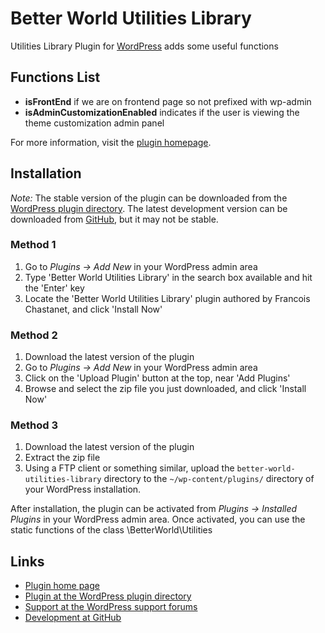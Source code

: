 Better World Utilities Library
==============================

Utilities Library Plugin for [WordPress](https://wordpress.org/) adds some useful functions

Functions List
------------------

* **isFrontEnd** if we are on frontend page so not prefixed with wp-admin
* **isAdminCustomizationEnabled** indicates if the user is viewing the theme customization admin panel

For more information, visit the [plugin homepage](https://www.meilleur-monde.fr/wordpress/wp-utilities-library).


Installation
------------

*Note:* The stable version of the plugin can be downloaded from the [WordPress plugin directory](https://wordpress.org/plugins/better-world-utilities-library/). The latest development version can be downloaded from [GitHub](https://github.com/meilleur-monde/wp-utilities-library), but it may not be stable. 

### Method 1 ###

1. Go to *Plugins -> Add New* in your WordPress admin area
1. Type 'Better World Utilities Library' in the search box available and hit the 'Enter' key
1. Locate the 'Better World Utilities Library' plugin authored by Francois Chastanet, and click 'Install Now'

### Method 2 ###

1. Download the latest version of the plugin
1. Go to *Plugins -> Add New* in your WordPress admin area
1. Click on the 'Upload Plugin' button at the top, near 'Add Plugins'
1. Browse and select the zip file you just downloaded, and click 'Install Now'

### Method 3 ###

1. Download the latest version of the plugin
1. Extract the zip file
1. Using a FTP client or something similar, upload the `better-world-utilities-library` directory to the `~/wp-content/plugins/` directory of your WordPress installation.

After installation, the plugin can be activated from *Plugins -> Installed Plugins* in your WordPress admin area. Once activated, you can use the static functions of the class \BetterWorld\Utilities


Links
-----

* [Plugin home page](https://www.meilleur-monde.fr/wordpress/wp-utilities-library)
* [Plugin at the WordPress plugin directory](https://wordpress.org/plugins/better-world-utilities-library/)
* [Support at the WordPress support forums](https://wordpress.org/support/plugin/better-world-utilities-library)
* [Development at GitHub](https://github.com/meilleur-monde/wp-utilities-library)

